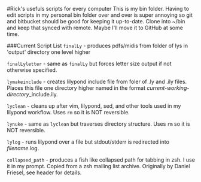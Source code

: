 #Rick's usefuls scripts for every computer
This is my bin folder. Having to edit scripts in 
my personal bin folder over and over is super annoying
so git and bitbucket should be good for keeping it
up-to-date. Clone into ~/bin and keep that synced with remote.
Maybe I'll move it to GitHub at some time.

###Current Script List
`finalLy` - produces pdfs/midis from folder of lys in 'output'
directory one level higher

`finalLyletter` - same as `finalLy` but forces letter size output 
if not otherwise specified.

`lymakeinclude` - creates lilypond include file from foler of
.ly and .ily files. Places this file one directory higher 
named in the format *current-working-directory*\_include.ily.

`lyclean` - cleans up after vim, lilypond, sed, and other tools
used in my lilypond workflow.
Uses `rm` so it is NOT reversible.

`lynuke` - same as `lyclean` but traverses directory structure.
Uses `rm` so it is NOT reversible.

`lylog` - runs lilypond over a file but stdout/stderr is redirected
into *filename*.log.

`collapsed_path` - produces a fish like collapsed path for
tabbing in zsh. I use it in my prompt. Copied from a zsh mailing list
archive. Originally by Daniel Friesel, see header for details.
